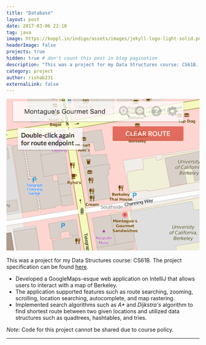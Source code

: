 ```yaml
---
title: "Database"
layout: post
date: 2017-03-06 22:10
tag: java
image: https://koppl.in/indigo/assets/images/jekyll-logo-light-solid.png
headerImage: false
projects: true
hidden: true # don't count this post in blog pagination
description: "This was a project for my Data Structures course: CS61B. The project specification can be found [here](http://datastructur.es/sp17/materials/proj/proj2/proj2.html)."
category: project
author: rishab231
externalLink: false
---
```


![BearMaps](../assets/images/bearmaps.png)

This was a project for my Data Structures course: CS61B. The project specification can be found [here](http://datastructur.es/sp17/materials/proj/proj2/proj2.html).

- Developed a GoogleMaps-esque web application on IntelliJ that allows users to interact with a map of Berkeley.
- The application supported features such as route searching, zooming, scrolling, location searching, autocomplete, and map rastering.
- Implemented search algorithms such as <i>A\*</i> and <i>Dijkstra's</i> algorithm to find shortest route between two given locations and utilized data structures such as quadtrees, hashtables, and tries.

<p><i>Note: </i>Code for this project cannot be shared due to course policy.</p>

---